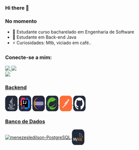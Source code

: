 ### Hi there 👋

  <h3>No momento </h3>
  
- 🔭 Estudante curso bacharelado em Engenharia de Software  
- 🌱 Estudante  em Back-end Java
- ⚡ Curiosidades: Mtb, viciado em café..

<!--
**menezesledilson/menezesledilson** is a ✨ _special_ ✨ repository because its `README.md` (this file) appears on your GitHub profile.

Here are some ideas to get you started:


- 🔭 Cursando bacharelado em Engenheira de Software
- 🌱 Estudante na EBAC
- 🤔 I’m looking for help with ...
- 💬 Ask me about ...
- 📫 How to reach me: ...
- 😄 Pronouns: ...
- ⚡ Fun fact: ...
-->

<h3 align = "left"> Conecte-se a mim: </h3>
<div>  
 <a href="https://www.linkedin.com/in/ledilsonmenezes" target="_blank"> <img src = "https://img.shields.io/badge/-LinkedIn-%230077B5 ? style = for-the-badge & logo = linkedin & logoColor = white "target =" _ blank "> </a> 
 
  <img height="180em" src="https://github-readme-stats.vercel.app/api/top-langs/?username=menezesledilson&layout=compact&langs_count=10&theme=dark"/>
</div>
<div>
<a href="https://github.com/menezesledilson">
<img height = "180em" src = "https://github-readme-stats.vercel.app/api?username=menezesledilson&show_icons=true&theme=dark&include_all_commits=true&count_private=true" />
</div>
  
</div>
<h3>Backend</h3>
<div style="display: inline_block"> 
<img align="center" alt="menezesledilson-Java" height="50" width="40" src="https://github.com/tandpfun/skill-icons/blob/main/icons/Java-Dark.svg"/>
<img align="center" alt="menezesledilson-Idea" height="50" width="40" src="https://github.com/tandpfun/skill-icons/blob/main/icons/Idea-Dark.svg"/>
<img align="center" alt="menezesledilson-Eclipse" height="50" width="40" src="https://github.com/tandpfun/skill-icons/blob/main/icons/Eclipse-Dark.svg"/>
<img align="center" alt="menezesledilson-Spring boot" height="50" width="40" src="https://github.com/tandpfun/skill-icons/blob/main/icons/Spring-Dark.svg"/>
<img align="center" alt="menezesledilson-Postman" height="50" width="40" src="https://github.com/tandpfun/skill-icons/blob/main/icons/Postman.svg"/>
<img align="center" alt="menezesledilson-Github" height="50" width="40" src="https://github.com/tandpfun/skill-icons/blob/main/icons/Github-Dark.svg"/>
</div> 
<h3>Banco de Dados</h3>
<div style="display: inline_block">
<img align="center" alt="menezesledilson-PostgreSQL" height="50" width="40" src="https://cdn.jsdelivr.net/gh/devicons/devicon/icons/postgresql/postgresql-original.svg">
<img align="center" alt="menezesledilson-MySQl" height="50" width="40" src="https://github.com/tandpfun/skill-icons/blob/main/icons/MySQL-Dark.svg"/>
  
</div>
 
